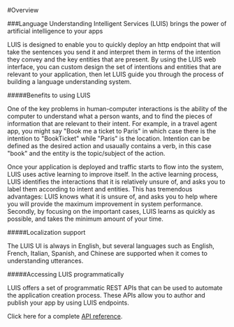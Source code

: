 <!-- NavPath: LUIS API
LinkLabel: Overview
Url: LUIS-api/documentation/home
Weight: 100 -->

#Overview

###Language Understanding Intelligent Services (LUIS) brings the power of artificial intelligence to your apps

LUIS is designed to enable you to quickly deploy an http endpoint that will take the sentences you send it and interpret them in terms of the intention they convey and the key entities that are present. By using the LUIS web interface, you can custom design the set of intentions and entities that are relevant to your application, then let LUIS guide you through the process of building a language understanding system. 

#####Benefits to using LUIS

One of the key problems in human-computer interactions is the ability of the computer to understand what a person wants, and to find the pieces of information that are relevant to their intent. For example, in a travel agent app, you might say "Book me a ticket to Paris" in which case there is the intention to "BookTicket" while "Paris" is the location. Intention can be defined as the desired action and usaually contains a verb, in this case "book" and the entity is the topic/subject of the action.

Once your application is deployed and traffic starts to flow into the system, LUIS uses active learning to improve itself. In the active learning process, LUIS identifies the interactions that it is relatively unsure of, and asks you to label them according to intent and entities. This has tremendous advantages: LUIS knows what it is unsure of, and asks you to help where you will provide the maximum improvement in system performance. Secondly, by focusing on the important cases, LUIS learns as quickly as possible, and takes the minimum amount of your time. 

#####Localization support 

The LUIS UI is always in English, but several languages such as English, French, Italian, Spanish, and Chinese are supported when it comes to understanding utterances. 

#####Accessing LUIS programmatically 

LUIS offers a set of programmatic REST APIs that can be used to automate the application creation process. These APIs allow you to author and publish your app by using LUIS endpoints. 

Click here for a complete [API reference](https://dev.projectoxford.ai/docs/services/56d95961e597ed0f04b76e58/operations/56f8a55119845511c81de488). 


